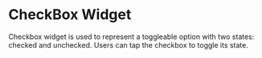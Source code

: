 # CheckBox Widget

Checkbox widget is used to represent a toggleable option with two states: checked and unchecked. Users can tap the checkbox to toggle its state. 